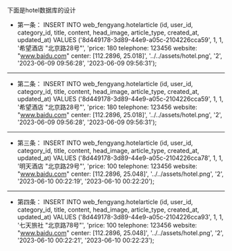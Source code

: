 下面是hotel数据库的设计

- 第一条： 
INSERT INTO web_fengyang.hotelarticle (id, user_id, category_id, title, content, head_image, article_type, created_at, updated_at) VALUES ('8d449178-3d89-44e9-a05c-2104226cca59', 1, 1, '希望酒店 "北京路28号"', 'price: 180
telephone: 123456
website: "www.baidu.com"
center: [112.2896, 25.018]', '../../assets/hotel.png', '2', '2023-06-09 09:56:28', '2023-06-09 09:56:31');
-----------------------------------
- 第二条：
  INSERT INTO web_fengyang.hotelarticle (id, user_id, category_id, title, content, head_image, article_type, created_at, updated_at) VALUES ('8d449178-3d89-44e9-a05c-2104226cca59', 1, 1, '希望酒店 "北京路28号"', 'price: 180
  telephone: 123456
  website: "www.baidu.com"
  center: [112.2896, 25.018]', '../../assets/hotel.png', '2', '2023-06-09 09:56:28', '2023-06-09 09:56:31');
---------------------------------
- 第三条：
  INSERT INTO web_fengyang.hotelarticle (id, user_id, category_id, title, content, head_image, article_type, created_at, updated_at) VALUES ('8d449178-3d89-44e9-a05c-2104226cca78', 1, 1, '明天酒店 "北京路29号"', 'price: 100
  telephone: 123456
  website: "www.baidu.com"
  center: [112.2896, 25.048]', '../../assets/hotel.png', '2', '2023-06-10 00:22:19', '2023-06-10 00:22:20');
----------------------------------
- 第四条：
  INSERT INTO web_fengyang.hotelarticle (id, user_id, category_id, title, content, head_image, article_type, created_at, updated_at) VALUES ('8d449178-3d89-44e9-a05c-2104226cca93', 1, 1, '七天旅社 "北京路78号"', 'price: 100
  telephone: 123456
  website: "www.baidu.com"
  center: [112.2896, 25.048]', '../../assets/hotel.png', '2', '2023-06-10 00:22:21', '2023-06-10 00:22:23');
